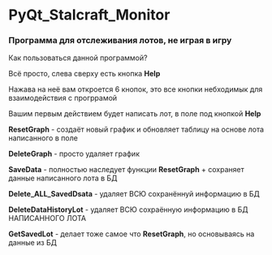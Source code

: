 # PyQt_Stalcraft_Monitor
### Программа для отслеживания лотов, не играя в игру

Как пользоваться данной программой?

Всё просто, слева сверху есть кнопка <b>Help</b> 

Нажава на неё вам откроется 6 кнопок, это все кнопки небходимык для взаимодействия с прогррамой

Вашим первым действием будет написать лот, в поле под кнопкой <b>Help</b>

<b>ResetGraph</b> - создаёт новый график и обновляет таблицу на основе лота
написанного в поле

<b>DeleteGraph</b> - просто удаляет график

<b>SaveData</b> - полностью наследует функции <b>ResetGraph</b> + сохраняет данные написанного лота в БД

<b>Delete_ALL_SavedDsata</b> - удаляет ВСЮ сохранённуй информацию в БД

<b>DeleteDataHistoryLot</b> - удаляет ВСЮ сохраённую информацию в БД НАПИСАННОГО ЛОТА

<b>GetSavedLot</b> - делает тоже самое что <b>ResetGraph</b>, но основываясь на данные из БД